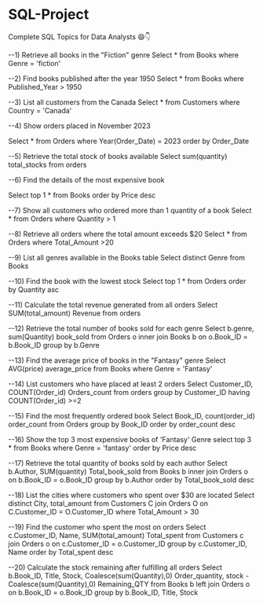 # SQL-Project
Complete SQL Topics for Data Analysts 😄👇

--1) Retrieve all books in the "Fiction" genre
Select * from Books where Genre = 'fiction'

--2) Find books published after the year 1950
Select * from Books  where Published_Year > 1950

--3) List all customers from the Canada
Select * from Customers where Country = 'Canada'

--4) Show orders placed in November 2023

Select * from Orders where Year(Order_Date) = 2023 order by Order_Date

--5) Retrieve the total stock of books available
Select sum(quantity) total_stocks from orders

--6) Find the details of the most expensive book

Select top 1 * from Books order by Price desc

--7) Show all customers who ordered more than 1 quantity of a book
Select * from Orders where Quantity > 1

--8) Retrieve all orders where the total amount exceeds $20
Select * from Orders where Total_Amount  >20

--9) List all genres available in the Books table
Select distinct Genre from Books

--10) Find the book with the lowest stock
Select top 1 * from Orders order by Quantity asc

--11) Calculate the total revenue generated from all orders
Select SUM(total_amount) Revenue
	from orders

--12) Retrieve the total number of books sold for each genre
Select b.genre, sum(Quantity) book_sold 
	from Orders o inner join Books b on o.Book_ID = b.Book_ID 
group by b.Genre

--13) Find the average price of books in the "Fantasy" genre
Select AVG(price) average_price from Books where Genre = 'Fantasy'

--14) List customers who have placed at least 2 orders
Select Customer_ID, COUNT(Order_id) Orders_count
	from orders 
group by Customer_ID 
having COUNT(Order_id) >=2

--15) Find the most frequently ordered book
Select Book_ID, count(order_id) order_count 
	from Orders 
group by Book_ID 
order by order_count desc

--16) Show the top 3 most expensive books of 'Fantasy' Genre
select top 3 * from Books where Genre = 'fantasy' order by Price desc

--17) Retrieve the total quantity of books sold by each author
Select b.Author, SUM(quantity) Total_book_sold
	from Books b inner join Orders o on b.Book_ID = o.Book_ID
group by b.Author 
order by Total_book_sold desc

--18) List the cities where customers who spent over $30 are located
Select distinct City, total_amount
	from Customers C join Orders O on C.Customer_ID = O.Customer_ID
	where Total_Amount > 30 

--19) Find the customer who spent the most on orders
Select c.Customer_ID, Name, SUM(total_amount) Total_spent
from Customers c join Orders o on c.Customer_ID = o.Customer_ID
group by c.Customer_ID, Name order by Total_spent desc

--20) Calculate the stock remaining after fulfilling all orders
Select b.Book_ID, Title, Stock, Coalesce(sum(Quantity),0) Order_quantity,
stock - Coalesce(sum(Quantity),0) Remaining_QTY 
	from Books b left join Orders o on b.Book_ID = o.Book_ID
	group by b.Book_ID, Title, Stock
